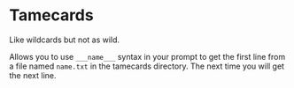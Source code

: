 # Tamecards

Like wildcards but not as wild.

Allows you to use `___name___` syntax in your prompt to get the first line from a file named `name.txt` in the tamecards directory. The next time you will get the next line.

